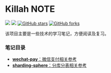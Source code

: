 # Killah NOTE
[![](https://img.shields.io/badge/Author-Killah-orange.svg)](https://github.com/killahs)
[![](https://img.shields.io/badge/version-1.0.0-brightgreen.svg)](https://github.com/killahs/killah-note)
[![GitHub stars](https://img.shields.io/github/stars/Killahs/killah-note.svg?style=social&label=Stars)](https://github.com/killahs/killah-note)
[![GitHub forks](https://img.shields.io/github/forks/Killahs/killah-note.svg?style=social&label=Fork)](https://github.com/killahs/killah-note)

该项目主要是一些技术的学习笔记，方便阅读及复习。

### 笔记目录
- [**wechat-pay**：微信支付相关参考](https://github.com/killahs/killah-plus-full/tree/main/wechat-pay)
- [**sharding-sphere**：分库分表相关参考](https://github.com/killahs/killah-plus-full/tree/main/sharding-sphere)